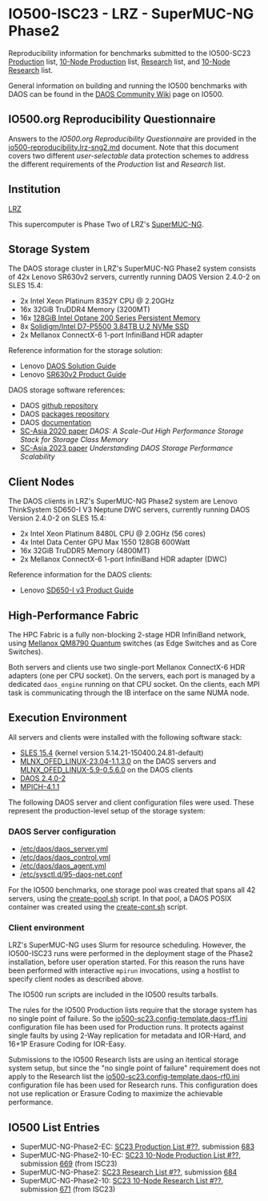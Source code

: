 # IO500-ISC23 - LRZ - SuperMUC-NG Phase2

Reproducibility information for benchmarks submitted to the IO500-SC23
[Production](https://io500.org/list/sc23/production) list,
[10-Node Production](https://io500.org/list/sc23/ten-production) list,
[Research](https://io500.org/list/sc23/io500) list, and
[10-Node Research](https://io500.org/list/sc23/ten) list.

General information on building and running the IO500 benchmarks with DAOS can be found in the
[DAOS Community Wiki](https://daosio.atlassian.net/wiki/spaces/DC/pages/11167301633/IO-500+SC22)
page on IO500.


## IO500.org Reproducibility Questionnaire

Answers to the _IO500.org Reproducibility Questionnaire_ are provided in the
[io500-reproducibility.lrz-sng2.md](io500-reproducibility.lrz-sng2.md) document.
Note that this document covers two different _user-selectable_ data protection schemes
to address the different requirements of the _Production_ list and _Research_ list.


## Institution

[LRZ](https://www.lrz.de/)

This supercomputer is Phase Two of LRZ's
[SuperMUC-NG](https://doku.lrz.de/pages/viewpage.action?pageId=64815239).


## Storage System

The DAOS storage cluster in LRZ's SuperMUC-NG Phase2 system consists of
42x Lenovo SR630v2 servers, currently running DAOS Version 2.4.0-2 on SLES 15.4:

* 2x Intel Xeon Platinum 8352Y CPU @ 2.20GHz
* 16x 32GiB TruDDR4 Memory (3200MT)
* 16x [128GiB Intel Optane 200 Series Persistent Memory](https://ark.intel.com/content/www/us/en/ark/products/series/203877/intel-optane-persistent-memory-200-series.html)
* 8x [Solidigm/Intel D7-P5500 3.84TB U.2 NVMe SSD](https://www.solidigm.com/content/dam/solidigm/en/site/products/data-center/d7/p5510/documents/d7-p5510-series-product-brief.pdf)
* 2x Mellanox ConnectX-6 1-port InfiniBand HDR adapter

Reference information for the storage solution:

* Lenovo [DAOS Solution Guide](https://lenovopress.lenovo.com/lp1421-designing-daos-storage-solutions-with-sr630-v2)
* Lenovo [SR630v2 Product Guide](https://lenovopress.lenovo.com/lp1391-thinksystem-sr630-v2-server)

DAOS storage software references:

* DAOS [github repository](https://github.com/daos-stack/daos)
* DAOS [packages repository](https://packages.daos.io/v2.4.0/)
* DAOS [documentation](https://docs.daos.io/)
* [SC-Asia 2020 paper](https://doi.org/10.1007/978-3-030-48842-0_3)
  _DAOS: A Scale-Out High Performance Storage Stack for Storage Class Memory_
* [SC-Asia 2023 paper](https://doi.org/10.1145/3581576.3581577)
  _Understanding DAOS Storage Performance Scalability_


## Client Nodes

The DAOS clients in LRZ's SuperMUC-NG Phase2 system are 
Lenovo ThinkSystem SD650-I V3 Neptune DWC servers,
currently running DAOS Version 2.4.0-2 on SLES 15.4:

* 2x Intel Xeon Platinum 8480L CPU @ 2.0GHz (56 cores)
* 4x Intel Data Center GPU Max 1550 128GB 600Watt
* 16x 32GiB TruDDR5 Memory (4800MT)
* 2x Mellanox ConnectX-6 1-port InfiniBand HDR adapter (DWC)

Reference information for the DAOS clients:

* Lenovo [SD650-I v3 Product Guide](https://lenovopress.lenovo.com/lp1602-thinksystem-sd650-i-v3-server)


## High-Performance Fabric

The HPC Fabric is a fully non-blocking 2-stage HDR InfiniBand network, using
[Mellanox QM8790 Quantum](https://network.nvidia.com/related-docs/prod_ib_switch_systems/PB_QM8790.pdf)
switches (as Edge Switches and as Core Switches).

Both servers and clients use two single-port Mellanox ConnectX-6 HDR adapters (one per CPU socket).
On the servers, each port is managed by a dedicated `daos_engine` running on that CPU socket.
On the clients, each MPI task is communicating through the IB interface on the same NUMA node.


## Execution Environment

All servers and clients were installed with the following software stack:

* [SLES 15.4](https://www.suse.com/releasenotes/x86_64/SUSE-SLES/15-SP4/)
  (kernel version 5.14.21-150400.24.81-default)
* [MLNX\_OFED\_LINUX-23.04-1.1.3.0](https://docs.nvidia.com/networking/display/MLNXOFEDv23041130/Release+Notes)
  on the DAOS servers and
  [MLNX\_OFED\_LINUX-5.9-0.5.6.0](https://docs.nvidia.com/networking/display/MLNXOFEDv590560/Release+Notes)
  on the DAOS clients
* [DAOS 2.4.0-2](https://packages.daos.io/v2.4.0/)
* [MPICH-4.1.1](https://www.mpich.org/downloads/)

The following DAOS server and client configuration files were used.
These represent the production-level setup of the storage system:

### DAOS Server configuration

* [/etc/daos/daos\_server.yml](daos_server.yml)
* [/etc/daos/daos\_control.yml](daos_control.yml)
* [/etc/daos/daos\_agent.yml](daos_agent.yml)
* [/etc/sysctl.d/95-daos-net.conf](95-daos-net.conf)

For the IO500 benchmarks, one storage pool was created that spans all 42 servers,
using the [create-pool.sh](create-pool.sh) script.
In that pool, a DAOS POSIX container was created using the [create-cont.sh](create-cont.sh) script.

### Client environment

LRZ's SuperMUC-NG uses Slurm for resource scheduling. However, the IO500-ISC23 runs were performed in the 
deployment stage of the Phase2 installation, before user operation started. For this reason the runs have been
performed with interactive `mpirun` invocations, using a hostlist to specify client nodes as described above.

The IO500 run scripts are included in the IO500 results tarballs.

The rules for the IO500 Production lists require that the storage system has no single point of failure.
So the [io500-sc23.config-template.daos-rf1.ini](io500-sc23.config-template.daos-rf1.ini)
configuration file has been used for Production runs.
It protects against single faults by using 2-Way replication
for metadata and IOR-Hard, and 16+1P Erasure Coding for IOR-Easy.

Submissions to the IO500 Research lists are using an itentical storage system setup,
but since the "no single point of failure" requirement does not apply to the Research list
the [io500-sc23.config-template.daos-rf0.ini](io500-sc23.config-template.daos-rf0.ini)
configuration file has been used for Research runs. This configuration does not use replication
or Erasure Coding to maximize the achievable performance.


## IO500 List Entries

* SuperMUC-NG-Phase2-EC:    [SC23         Production List #??](https://io500.org/list/sc23/io500),
  submission [683](https://io500.org/submissions/view/683)
* SuperMUC-NG-Phase2-10-EC: [SC23 10-Node Production List #??](https://io500.org/list/isc23/ten),
  submission [669](https://io500.org/submissions/view/669) (from ISC23)
* SuperMUC-NG-Phase2:       [SC23         Research   List #??](https://io500.org/list/sc23/production),
  submission [684](https://io500.org/submissions/view/684)
* SuperMUC-NG-Phase2-10:    [SC23 10-Node Research   List #??](https://io500.org/list/isc23/ten-production),
  submission [671](https://io500.org/submissions/view/671) (from ISC23)

